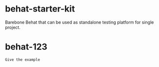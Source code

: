 # behat-starter-kit
Barebone Behat that can be used as standalone testing platform for single project.
# behat-123
```
Give the example
```
